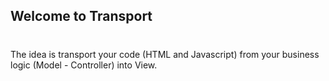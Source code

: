 ## Welcome to Transport ##
#
The idea is transport your code (HTML and Javascript) from your business logic (Model - Controller) into View.
